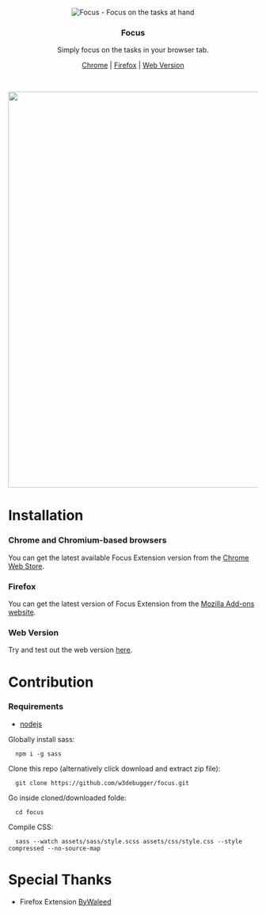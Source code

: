 <p align="center">
  <img src="https://raw.githubusercontent.com/w3debugger/focus/master/icon.png" alt="Focus - Focus on the tasks at hand" />
</p>
<h3 align="center">Focus</h3>
<p align="center">
  Simply focus on the tasks in your browser tab.
</p>

<p align="center">
    <a href="https://chrome.google.com/webstore/detail/focus-to-keep-you-focused/mbndklaohlplphnlfafdlcnbdgklkojd">Chrome</a> |
    <a href="https://addons.mozilla.org/en-US/firefox/addon/focus-focus-on-tasks-at-hand/?src=search">Firefox</a> |
    <a href="https://w3debugger.github.io/focus/">Web Version</a> 
</p>

<br />

<p align="center">
    <img src="https://i.imgur.com/AtUGfmU.png" width="800" />
</p>

<a id="installation"></a>
# Installation

<a id="installation-chrome"></a>
### Chrome and Chromium-based browsers
You can get the latest available Focus Extension version from the [Chrome Web Store](https://chrome.google.com/webstore/detail/focus-to-keep-you-focused/mbndklaohlplphnlfafdlcnbdgklkojd).

<a id="installation-firefox"></a>
### Firefox
You can get the latest version of Focus Extension from the [Mozilla Add-ons website](https://addons.mozilla.org/en-US/firefox/addon/focus-focus-on-tasks-at-hand/?src=search).

### Web Version
Try and test out the web version [here](https://w3debugger.github.io/focus/).

<a id="contribution"></a>
# Contribution
### Requirements

- [nodejs](https://nodejs.org/en/download/)

Globally install sass:
```
  npm i -g sass
```

Clone this repo (alternatively click download and extract zip file):
```
  git clone https://github.com/w3debugger/focus.git
```


Go inside cloned/downloaded folde:
```
  cd focus
```

Compile CSS:
```
  sass --watch assets/sass/style.scss assets/css/style.css --style compressed --no-source-map
```

# Special Thanks
- Firefox Extension [ByWaleed](https://github.com/ByWaleed)

